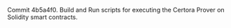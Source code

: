 Commit 4b5a4f0.                    Build and Run scripts for executing the Certora Prover on Solidity smart contracts.